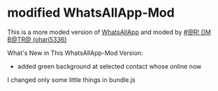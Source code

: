 # modified WhatsAllApp-Mod

This is a more moded version of [WhatsAllApp](https://github.com/LoranKloeze/WhatsAllApp/) and moded by [#@R! ()M B@TR@ (ohari5336)](https://ohari5336.in)

What's New in This WhatsAllApp-Mod Version:
*   added green background at selected contact whose online now

I changed only some little things in bundle.js
